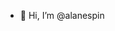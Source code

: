 - 👋 Hi, I’m @alanespin

<!---
alanespin/alanespin is a ✨ special ✨ repository because its `README.md` (this file) appears on your GitHub profile.
You can click the Preview link to take a look at your changes.
--->
